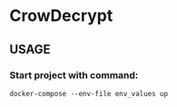 # CrowDecrypt

## USAGE

### Start project with command:

```docker-compose --env-file env_values up```